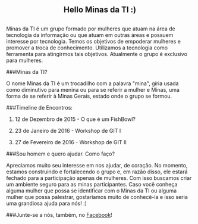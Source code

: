<center><h2>Hello Minas da TI :)<h2></center>

Minas da TI é um grupo formado por mulheres que atuam na área de tecnologia da informação ou que atuam em outras áreas e possuem interesse por tecnologia. Temos os objetivos de empoderar mulheres e promover a troca de conhecimento. Utilizamos a tecnologia como ferramenta para atingirmos tais objetivos. Atualmente o grupo é exclusivo para mulheres.

###Minas da TI?

O nome Minas da TI é um trocadilho com a palavra "mina", gíria usada como diminutivo para menina ou para se referir a mulher e Minas, uma forma de se referir à Minas Gerais, estado onde o grupo se formou.

###Timeline de Encontros: 

1. 12 de Dezembro de 2015 - O que é um FishBowl?

2. 23 de Janeiro de 2016 - Workshop de GIT I

3. 27 de Fevereiro de 2016 - Workshop de GIT II

###Sou homem e quero ajudar. Como faço?

Apreciamos muito seu interesse em nos ajudar, de coração. No momento, estamos construindo e fortalecendo o grupo e, em razão disso, ele estará fechado para a participação apenas de mulheres. Com isso buscamos criar um ambiente seguro para as minas participantes. Caso você conheça alguma mulher que possa se identificar com o Minas da TI ou alguma mulher que possa palestrar, gostaríamos muito de conhecê-la e isso seria uma grandiosa ajuda para nós! :)

###Junte-se a nós, também, no [Facebook](https://www.facebook.com/groups/715314918600538/)!

